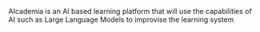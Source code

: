 AIcademia is an AI based learning platform that will use the capabilities of AI such as Large Language Models to improvise the learning system
